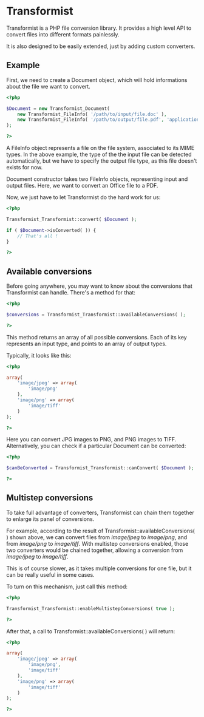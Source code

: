 Transformist
============

Transformist is a PHP file conversion library.
It provides a high level API to convert files into different formats painlessly.

It is also designed to be easily extended, just by adding custom converters.

Example
-------

First, we need to create a Document object, which will hold informations about the file we want to convert.

```php
<?php

$Document = new Transformist_Document(
	new Transformist_FileInfo( '/path/to/input/file.doc' ),
	new Transformist_FileInfo( '/path/to/output/file.pdf', 'application/pdf' )
);

?>
```

A FileInfo object represents a file on the file system, associated to its MIME types.
In the above example, the type of the the input file can be detected automatically,
but we have to specify the output file type, as this file doesn't exists for now.

Document constructor takes two FileInfo objects, representing input and output files.
Here, we want to convert an Office file to a PDF.

Now, we just have to let Transformist do the hard work for us:

```php
<?php

Transformist_Transformist::convert( $Document );

if ( $Document->isConverted( )) {
	// That's all !
}

?>
```

Available conversions
---------------------

Before going anywhere, you may want to know about the conversions that Transformist can handle.
There's a method for that:

```php
<?php

$conversions = Transformist_Transformist::availableConversions( );

?>
```

This method returns an array of all possible conversions.
Each of its key represents an input type, and points to an array of output types.

Typically, it looks like this:

```php
<?php

array(
	'image/jpeg' => array(
		'image/png'
	),
	'image/png' => array(
		'image/tiff'
	)
);

?>
```

Here you can convert JPG images to PNG, and PNG images to TIFF. Alternatively, you can check if a particular Document can be converted:

```php
<?php

$canBeConverted = Transformist_Transformist::canConvert( $Document );

?>
```

Multistep conversions
---------------------

To take full advantage of converters, Transformist can chain them together to enlarge its panel of conversions.

For example, according to the result of Transformist::availableConversions( ) shown above,
we can convert files from _image/jpeg_ to _image/png_, and from _image/png_ to _image/tiff_.
With multistep conversions enabled, those two converters would be chained together,
allowing a conversion from _image/jpeg_ to _image/tiff_.

This is of course slower, as it takes multiple conversions for one file, but it can be really useful in some cases.

To turn on this mechanism, just call this method:

```php
<?php

Transformist_Transformist::enableMultistepConversions( true );

?>
```

After that, a call to Transformist::availableConversions( ) will return:

```php
<?php

array(
	'image/jpeg' => array(
		'image/png',
		'image/tiff'
	),
	'image/png' => array(
		'image/tiff'
	)
);

?>
```
